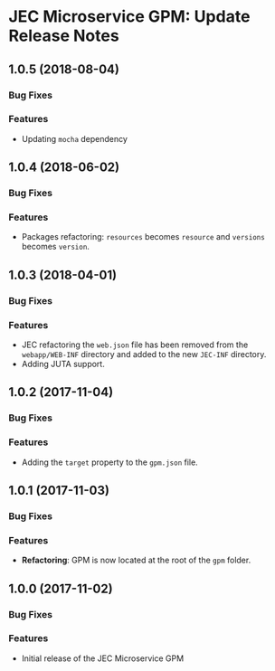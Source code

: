# JEC Microservice GPM: Update Release Notes

<a name="jec-gpm-microservice-1.0.5"></a>
## **1.0.5** (2018-08-04)

### Bug Fixes

### Features

- Updating `mocha` dependency

<a name="jec-gpm-microservice-1.0.4"></a>
## **1.0.4** (2018-06-02)

### Bug Fixes

### Features

- Packages refactoring: `resources` becomes `resource` and `versions` becomes `version`.

<a name="jec-gpm-microservice-1.0.3"></a>
## **1.0.3** (2018-04-01)

### Bug Fixes

### Features

- JEC refactoring the `web.json` file has been removed from the `webapp/WEB-INF` directory and added to the new `JEC-INF` directory.
- Adding JUTA support.

<a name="jec-gpm-microservice-1.0.2"></a>
## **1.0.2** (2017-11-04)

### Bug Fixes

### Features

- Adding the `target` property to the `gpm.json` file.

<a name="jec-gpm-microservice-1.0.1"></a>
## **1.0.1** (2017-11-03)

### Bug Fixes

### Features

- **Refactoring**: GPM is now located at the root of the `gpm` folder.

<a name="jec-gpm-microservice-1.0.0"></a>
## **1.0.0** (2017-11-02)

### Bug Fixes

### Features

- Initial release of the JEC Microservice GPM
